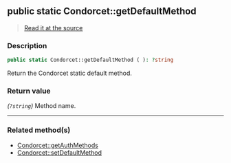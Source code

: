 ## public static Condorcet::getDefaultMethod

> [Read it at the source](https://github.com/julien-boudry/Condorcet/blob/master/src/Condorcet.php#L135)

### Description    

```php
public static Condorcet::getDefaultMethod ( ): ?string
```

Return the Condorcet static default method.
    

### Return value   

*(`?string`)* Method name.


---------------------------------------

### Related method(s)      

* [Condorcet::getAuthMethods](/Docs/ApiReferences/Condorcet%20Class/public%20static%20Condorcet--getAuthMethods.md)    
* [Condorcet::setDefaultMethod](/Docs/ApiReferences/Condorcet%20Class/public%20static%20Condorcet--setDefaultMethod.md)    
